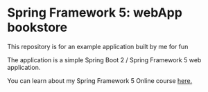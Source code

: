 # Spring Framework 5: webApp bookstore 

This repository is for an example application built by me for fun 

The application is a simple Spring Boot 2 / Spring Framework 5 web application.
                                                                                                                                                                                                                                                    
You can learn about my Spring Framework 5 Online course [here.](https://docs.spring.io/spring/docs/current/spring-framework-reference/)